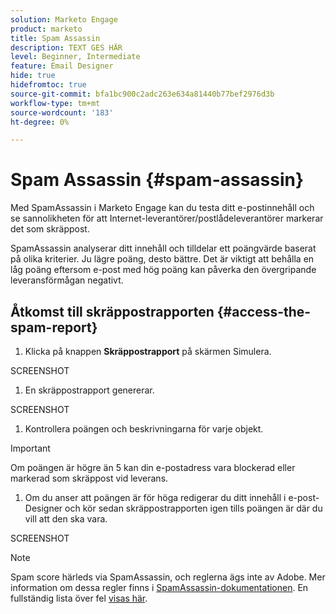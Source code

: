 ```yaml
---
solution: Marketo Engage
product: marketo
title: Spam Assassin
description: TEXT GES HÄR
level: Beginner, Intermediate
feature: Email Designer
hide: true
hidefromtoc: true
source-git-commit: bfa1bc900c2adc263e634a81440b77bef2976d3b
workflow-type: tm+mt
source-wordcount: '183'
ht-degree: 0%

---
```


# Spam Assassin {#spam-assassin}

Med SpamAssassin i Marketo Engage kan du testa ditt e-postinnehåll och se sannolikheten för att Internet-leverantörer/postlådeleverantörer markerar det som skräppost.

SpamAssassin analyserar ditt innehåll och tilldelar ett poängvärde baserat på olika kriterier. Ju lägre poäng, desto bättre. Det är viktigt att behålla en låg poäng eftersom e-post med hög poäng kan påverka den övergripande leveransförmågan negativt.

## Åtkomst till skräppostrapporten {#access-the-spam-report}

1. Klicka på knappen **Skräppostrapport** på skärmen Simulera.

SCREENSHOT

1. En skräppostrapport genererar.

SCREENSHOT

1. Kontrollera poängen och beskrivningarna för varje objekt.

>[!IMPORTANT]
>
>Om poängen är högre än 5 kan din e-postadress vara blockerad eller markerad som skräppost vid leverans.

1. Om du anser att poängen är för höga redigerar du ditt innehåll i e-post-Designer och kör sedan skräppostrapporten igen tills poängen är där du vill att den ska vara.

SCREENSHOT

>[!NOTE]
>
>Spam score härleds via SpamAssassin, och reglerna ägs inte av Adobe. Mer information om dessa regler finns i [SpamAssassin-dokumentationen](https://spamassassin.apache.org/#_blank). En fullständig lista över fel [visas här](https://spamassassin.apache.org/old/tests_3_0_x.html?utm_source=chatgpt.com).
